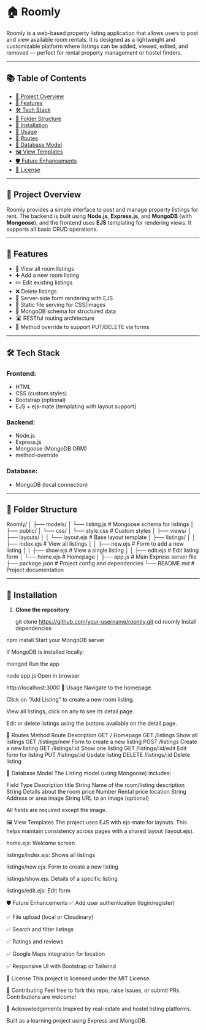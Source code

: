 # 🏠 Roomly

Roomly is a web-based property listing application that allows users to post and view available room rentals. It is designed as a lightweight and customizable platform where listings can be added, viewed, edited, and removed — perfect for rental property management or hostel finders.

---

## 📚 Table of Contents

- [📌 Project Overview](#-project-overview)
- [🚀 Features](#-features)
- [🛠️ Tech Stack](#-tech-stack)
- [📁 Folder Structure](#-folder-structure)
- [🔧 Installation](#-installation)
- [🏃 Usage](#-usage)
- [🔗 Routes](#-routes)
- [🧱 Database Model](#-database-model)
- [🖼️ View Templates](#-view-templates)
- [🛡️ Future Enhancements](#-future-enhancements)
- [📃 License](#-license)

---

## 📌 Project Overview

Roomly provides a simple interface to post and manage property listings for rent. The backend is built using **Node.js**, **Express.js**, and **MongoDB** (with **Mongoose**), and the frontend uses **EJS** templating for rendering views. It supports all basic CRUD operations.

---

## 🚀 Features

- 🏡 View all room listings
- ➕ Add a new room listing
- ✏️ Edit existing listings
- ❌ Delete listings
- 📜 Server-side form rendering with EJS
- 📁 Static file serving for CSS/images
- 🧱 MongoDB schema for structured data
- 🛣️ RESTful routing architecture
- 🧰 Method override to support PUT/DELETE via forms

---

## 🛠️ Tech Stack

### Frontend:
- HTML
- CSS (custom styles)
- Bootstrap (optional)
- EJS + ejs-mate (templating with layout support)

### Backend:
- Node.js
- Express.js
- Mongoose (MongoDB ORM)
- method-override

### Database:
- MongoDB (local connection)

---

## 📁 Folder Structure

Roomly/
│
├── models/
│ └── listing.js # Mongoose schema for listings
│
├── public/
│ └── css/
│ └── style.css # Custom styles
│
├── views/
│ ├── layouts/
│ │ └── layout.ejs # Base layout template
│ ├── listings/
│ │ ├── index.ejs # View all listings
│ │ ├── new.ejs # Form to add a new listing
│ │ ├── show.ejs # View a single listing
│ │ ├── edit.ejs # Edit listing form
│ └── home.ejs # Homepage
│
├── app.js # Main Express server file
├── package.json # Project config and dependencies
└── README.md # Project documentation



---

## 🔧 Installation

1. **Clone the repository**
 
   git clone https://github.com/your-username/roomly.git
   cd roomly
Install dependencies


npm install
Start your MongoDB server

If MongoDB is installed locally:

mongod
Run the app


node app.js
Open in browser


http://localhost:3000
🏃 Usage
Navigate to the homepage.

Click on “Add Listing” to create a new room listing.

View all listings, click on any to see its detail page.

Edit or delete listings using the buttons available on the detail page.

🔗 Routes
Method	Route	Description
GET	/	Homepage
GET	/listings	Show all listings
GET	/listings/new	Form to create a new listing
POST	/listings	Create a new listing
GET	/listings/:id	Show one listing
GET	/listings/:id/edit	Edit form for listing
PUT	/listings/:id	Update listing
DELETE	/listings/:id	Delete listing

🧱 Database Model
The Listing model (using Mongoose) includes:

Field	Type	Description
title	String	Name of the room/listing
description	String	Details about the room
price	Number	Rental price
location	String	Address or area
image	String	URL to an image (optional)

All fields are required except the image.

🖼️ View Templates
The project uses EJS with ejs-mate for layouts. This helps maintain consistency across pages with a shared layout (layout.ejs).

home.ejs: Welcome screen

listings/index.ejs: Shows all listings

listings/new.ejs: Form to create a new listing

listings/show.ejs: Details of a specific listing

listings/edit.ejs: Edit form

🛡️ Future Enhancements
✅ Add user authentication (login/register)

✅ File upload (local or Cloudinary)

✅ Search and filter listings

✅ Ratings and reviews

✅ Google Maps integration for location

✅ Responsive UI with Bootstrap or Tailwind

📃 License
This project is licensed under the MIT License.

🤝 Contributing
Feel free to fork this repo, raise issues, or submit PRs. Contributions are welcome!

🙌 Acknowledgements
Inspired by real-estate and hostel listing platforms.

Built as a learning project using Express and MongoDB.
